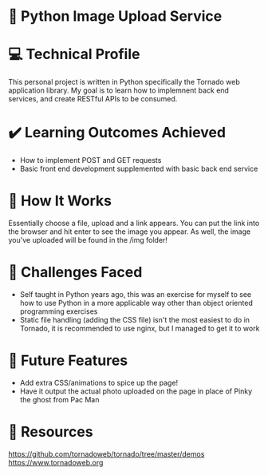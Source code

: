 # :snake: Python Image Upload Service

# :computer: Technical Profile
This personal project is written in Python specifically the Tornado web application library. My goal is to learn how to implemnent back end services, and create RESTful APIs to be consumed.

# :heavy_check_mark: Learning Outcomes Achieved
- How to implement POST and GET requests
- Basic front end development supplemented with basic back end service

# :notebook_with_decorative_cover: How It Works
Essentially choose a file, upload and a link appears. You can put the link into the browser and hit enter to see the image you appear. As well, the image you've uploaded will be found in the /img folder!

# :triangular_flag_on_post: Challenges Faced
- Self taught in Python years ago, this was an exercise for myself to see how to use Python in a more applicable way other than object oriented programming exercises
- Static file handling (adding the CSS file) isn't the most easiest to do in Tornado, it is recommended to use nginx, but I managed to get it to work

# :gem: Future Features
- Add extra CSS/animations to spice up the page!
- Have it output the actual photo uploaded on the page in place of Pinky the ghost from Pac Man

# :book: Resources
https://github.com/tornadoweb/tornado/tree/master/demos
https://www.tornadoweb.org
